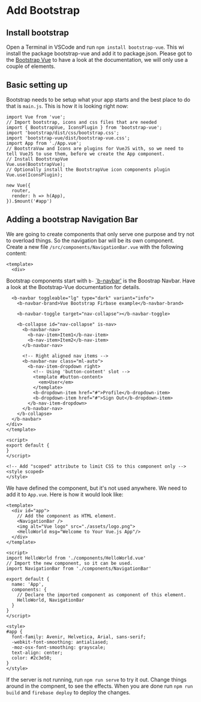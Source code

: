 # Add Bootstrap
## Install bootstrap
Open a Terminal in VSCode and run `npm install bootstrap-vue`. This wi install the package bootstrap-vue and add it to package.json.
Please got to the [Bootstrap Vue](https://bootstrap-vue.org/) to have a look at the documentation, we will only use a couple of elements.
## Basic setting up
Bootstrap needs to be setup what your app starts and the best place to do that is `main.js`. This is how it is looking right now: 
```
import Vue from 'vue';
// Import bootstrap, icons and css files that are needed
import { BootstrapVue, IconsPlugin } from 'bootstrap-vue';
import 'bootstrap/dist/css/bootstrap.css';
import 'bootstrap-vue/dist/bootstrap-vue.css';
import App from './App.vue';
// BootstraVuw and Icons are plugins for VueJS with, so we need to tell VueJS to use them, before we create the App component.
// Install BootstrapVue
Vue.use(BootstrapVue);
// Optionally install the BootstrapVue icon components plugin
Vue.use(IconsPlugin);

new Vue({
  router,
  render: h => h(App),
}).$mount('#app')
```
## Adding a bootstrap Navigation Bar
We are going to create components that only serve one purpose and try not to overload things. So the navigation bar will be its own  component. \
Create a new file `/src/components/NavigationBar.vue` with the following content:
```
<template>
  <div>
  ```
  Bootstrap components start with `b-` [`b-navbar'](https://bootstrap-vue.org/docs/components/navbar) is the Boostrap Navbar. Have a look at the Bootstrap-Vue documentation for details.
  ```
    <b-navbar toggleable="lg" type="dark" variant="info">
      <b-navbar-brand>Vue Bootstrap Firbase example</b-navbar-brand>

      <b-navbar-toggle target="nav-collapse"></b-navbar-toggle>

      <b-collapse id="nav-collapse" is-nav>
        <b-navbar-nav>
          <b-nav-item>Item1</b-nav-item>
          <b-nav-item>Item2</b-nav-item>
        </b-navbar-nav>

        <!-- Right aligned nav items -->
        <b-navbar-nav class="ml-auto">
          <b-nav-item-dropdown right>
            <!-- Using 'button-content' slot -->
            <template #button-content>
              <em>User</em>
            </template>
            <b-dropdown-item href="#">Profile</b-dropdown-item>
            <b-dropdown-item href="#">Sign Out</b-dropdown-item>
          </b-nav-item-dropdown>
        </b-navbar-nav>
      </b-collapse>
    </b-navbar>
  </div>
</template>

<script>
export default {
}
</script>

<!-- Add "scoped" attribute to limit CSS to this component only -->
<style scoped>
</style>
```
We have defined the component, but it's not used anywhere. We need to add it to `App.vue`. Here is how it would look like:
```
<template>
  <div id="app">
    // Add the component as HTML element.
    <NavigationBar />
    <img alt="Vue logo" src="./assets/logo.png">
    <HelloWorld msg="Welcome to Your Vue.js App"/>
  </div>
</template>

<script>
import HelloWorld from './components/HelloWorld.vue'
// Import the new component, so it can be used.
import NavigationBar from './components/NavigationBar'

export default {
  name: 'App',
  components: {
    // Declare the imported component as component of this element.
    HelloWorld, NavigationBar
  }
}
</script>

<style>
#app {
  font-family: Avenir, Helvetica, Arial, sans-serif;
  -webkit-font-smoothing: antialiased;
  -moz-osx-font-smoothing: grayscale;
  text-align: center;
  color: #2c3e50;
}
</style>
```
If the server is not running, run `npm run serve` to try it out. Change things around in the compnent, to see the effects.
When you are done run `npm run build` and `firebase deploy` to deploy the changes.